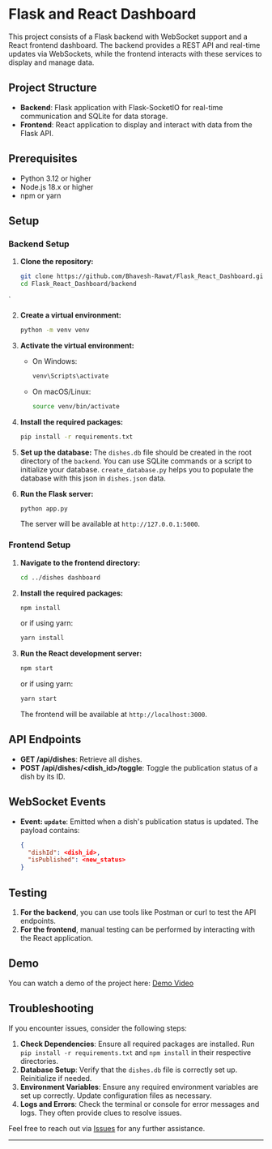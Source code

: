 # Flask and React Dashboard

This project consists of a Flask backend with WebSocket support and a React frontend dashboard. The backend provides a REST API and real-time updates via WebSockets, while the frontend interacts with these services to display and manage data.

## Project Structure

- **Backend**: Flask application with Flask-SocketIO for real-time communication and SQLite for data storage.
- **Frontend**: React application to display and interact with data from the Flask API.

## Prerequisites

- Python 3.12 or higher
- Node.js 18.x or higher
- npm or yarn

## Setup

### Backend Setup

1. **Clone the repository:**
   ```bash
   git clone https://github.com/Bhavesh-Rawat/Flask_React_Dashboard.git
   cd Flask_React_Dashboard/backend
`

2. **Create a virtual environment:**
   ```bash
   python -m venv venv
   ```

3. **Activate the virtual environment:**

   - On Windows:
     ```bash
     venv\Scripts\activate
     ```

   - On macOS/Linux:
     ```bash
     source venv/bin/activate
     ```

4. **Install the required packages:**
   ```bash
   pip install -r requirements.txt
   ```

5. **Set up the database:**
   The `dishes.db` file should be created in the root directory of the `backend`. You can use SQLite commands or a script to initialize your database. `create_database.py` helps you to populate the database with this json in `dishes.json` data.

6. **Run the Flask server:**
   ```bash
   python app.py
   ```

   The server will be available at `http://127.0.0.1:5000`.

### Frontend Setup

1. **Navigate to the frontend directory:**
   ```bash
   cd ../dishes dashboard
   ```

2. **Install the required packages:**
   ```bash
   npm install
   ```

   or if using yarn:
   ```bash
   yarn install
   ```

3. **Run the React development server:**
   ```bash
   npm start
   ```

   or if using yarn:
   ```bash
   yarn start
   ```

   The frontend will be available at `http://localhost:3000`.

## API Endpoints

- **GET /api/dishes**: Retrieve all dishes.
- **POST /api/dishes/<dish_id>/toggle**: Toggle the publication status of a dish by its ID.

## WebSocket Events

- **Event: `update`**: Emitted when a dish's publication status is updated. The payload contains:
  ```json
  {
    "dishId": <dish_id>,
    "isPublished": <new_status>
  }
  ```

## Testing

1. **For the backend**, you can use tools like Postman or curl to test the API endpoints.
2. **For the frontend**, manual testing can be performed by interacting with the React application.



## Demo

You can watch a demo of the project here: [Demo Video](https://drive.google.com/file/d/1jeVloUdIePmZ_pH12gQJHPO8nRKWp8um/view?usp=sharing)





## Troubleshooting

If you encounter issues, consider the following steps:

1. **Check Dependencies**: Ensure all required packages are installed. Run `pip install -r requirements.txt` and `npm install` in their respective directories.
2. **Database Setup**: Verify that the `dishes.db` file is correctly set up. Reinitialize if needed.
3. **Environment Variables**: Ensure any required environment variables are set up correctly. Update configuration files as necessary.
4. **Logs and Errors**: Check the terminal or console for error messages and logs. They often provide clues to resolve issues.

Feel free to reach out via [Issues](https://github.com/Bhavesh-Rawat/Flask_React_Dashboard/issues) for any further assistance.

---
